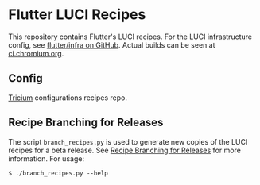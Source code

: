 # Flutter LUCI Recipes

This repository contains Flutter's LUCI recipes. For the LUCI infrastructure
config, see [flutter/infra on GitHub](https://github.com/flutter/infra). Actual
builds can be seen at [ci.chromium.org](https://ci.chromium.org/p/flutter).

## Config

[Tricium](https://chromium.googlesource.com/infra/infra/+/master/go/src/infra/tricium/README.md) configurations recipes repo.

## Recipe Branching for Releases

The script `branch_recipes.py` is used to generate new copies of the LUCI
recipes for a beta release. See [Recipe Branching for Releases](https://github.com/flutter/flutter/wiki/Recipe-Branching-for-Releases)
for more information. For usage:

```
$ ./branch_recipes.py --help
```
